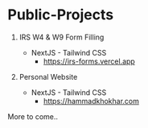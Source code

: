 # Public-Projects

1. IRS W4 & W9 Form Filling
   - NextJS - Tailwind CSS
     - https://irs-forms.vercel.app
   
2. Personal Website
   - NextJS - Tailwind CSS
     - https://hammadkhokhar.com
     
More to come..
   
